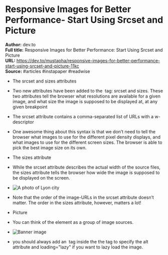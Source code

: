 # Responsive Images for Better Performance- Start Using Srcset and Picture

**Author:** dev.to  
**Full title:** Responsive Images for Better Performance: Start Using Srcset and Picture  
**URL:** https://dev.to/mustapha/responsive-images-for-better-performance-start-using-srcset-and-picture-11kc  
**Source:** #articles #instapaper #readwise

- The srcset and sizes attributes 
   
- Two new attributes have been added to the <img> tag: srcset and sizes. These two attributes tell the browser what resolutions are available for a given image, and what size the image is supposed to be displayed at, at any given breakpoint 
   
- The srcset attribute contains a comma-separated list of URLs with a w-descriptor 
   
- One awesome thing about this syntax is that we don’t need to tell the browser what images to use for the different pixel density displays, and what images to use for the different screen sizes. The browser is able to pick the best image size on its own. 
   
- The sizes attribute 
   
- While the srcset attribute describes the actual width of the source files, the sizes attribute tells the browser how wide the image is supposed to be displayed on the screen. 
   
- <img srcset="/assets/images/image-tiny.jpeg 150w,
  /assets/images/image-small.jpeg 300w,
  /assets/images/image-medium.jpeg 600w,
  /assets/images/image-large.jpeg 1000w,
  /assets/images/image-extra-large.jpeg 1500w"
  sizes="(max-width: 700px) calc(100vw - 10px),
  calc(50vw - 10px)"
  src="/assets/images/image-medium.jpeg"
  alt="A photo of Lyon city"> 
   
- Note that the order of the image-URLs in the srcset attribute doesn’t matter. The order in the sizes attribute, however, matters a lot! 
   
- Picture 
   
- You can think of the <picture> element as a group of image sources. 
   
- <picture>
  <!-- Dark theme -->
  <source media="(prefers-color-scheme: dark)"
  srcset="/assets/images/tiny-dark.png 150w,
  /assets/images/small-dark.png 300w,
  /assets/images/medium-dark.png 600w,
  /assets/images/large-dark.png 1000w,
  /assets/images/xl-dark.png 1500w"
  sizes="(max-width: 700px) 100vw, 50vw">
  <!-- Light theme -->
  <source srcset="/assets/images/tiny.png 150w,
  /assets/images/small.png 300w,
  /assets/images/medium.png 600w,
  /assets/images/large.png 1000w,
  /assets/images/xl.png 1500w"
  sizes="(max-width: 700px) 100vw, 50vw">
  <img src="/assets/images/medium.png" alt="Banner image">
  </picture> 
   
- you should always add an <img> tag inside the the <picture> tag to specify the alt attribute and loading="lazy" if you want to lazy load the image. 
   
